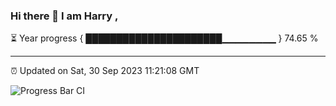 ### Hi there 👋 I am Harry , 

⏳ Year progress { ██████████████████████▁▁▁▁▁▁▁▁ } 74.65 %

---

⏰ Updated on Sat, 30 Sep 2023 11:21:08 GMT

![Progress Bar CI](https://github.com/duykhang68/duykhang68/workflows/Progress%20Bar%20CI/badge.svg)
